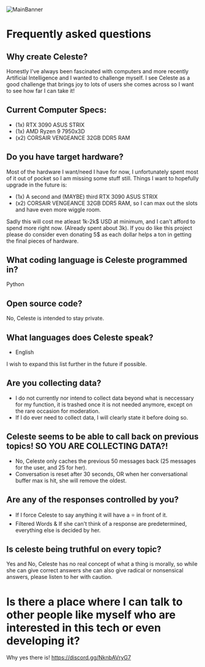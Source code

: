 ![MainBanner](https://user-images.githubusercontent.com/130422935/231066942-2bacb1b8-3e14-4d74-9cb7-6fdfc070fd44.png)
# Frequently asked questions
## Why create Celeste?
Honestly I've always been fascinated with computers and more recently Artificial Intelligence and I wanted to challenge myself.
I see Celeste as a good challenge that brings joy to lots of users she comes across so I want to see how far I can take it!

## Current Computer Specs:
* (1x) RTX 3090 ASUS STRIX
* (1x) AMD Ryzen 9 7950x3D
* (x2) CORSAIR VENGEANCE 32GB DDR5 RAM

## Do you have target hardware?
Most of the hardware I want/need I have for now, I unfortunately spent most of it out of pocket so I am missing some stuff still.
Things I want to hopefully upgrade in the future is:

* (1x) A second and (MAYBE) third RTX 3090 ASUS STRIX
* (x2) CORSAIR VENGEANCE 32GB DDR5 RAM, so I can max out the slots and have even more wiggle room.

Sadly this will cost me atleast 1k-2k$ USD at minimum, and I can't afford to spend more right now. (Already spent about 3k).
If you do like this project please do consider even donating 5$ as each dollar helps a ton in getting the final pieces of hardware.

## What coding language is Celeste programmed in?
Python

## Open source code?
No, Celeste is intended to stay private.

## What languages does Celeste speak?
* English

I wish to expand this list further in the future if possible.

## Are you collecting data?
* I do not currently nor intend to collect data beyond what is neccessary for my function, it is trashed once it is not needed anymore, except on the rare occasion for moderation.
* If I do ever need to collect data, I will clearly state it before doing so.

## Celeste seems to be able to call back on previous topics! SO YOU ARE COLLECTING DATA?!
* No, Celeste only caches the previous 50 messages back (25 messages for the user, and 25 for her).
* Conversation is reset after 30 seconds, OR when her conversational buffer max is hit, she will remove the oldest.

## Are any of the responses controlled by you?
* If I force Celeste to say anything it will have a ⭐ in front of it.
* Filtered Words & If she can't think of a response are predetermined, everything else is decided by her.

## Is celeste being truthful on every topic?
Yes and No, Celeste has no real concept of what a thing is morally, so while she can give correct answers she can also give radical or nonsensical answers, please listen to her with caution.

# Is there a place where I can talk to other people like myself who are interested in this tech or even developing it?
Why yes there is! https://discord.gg/NknbAVryG7
